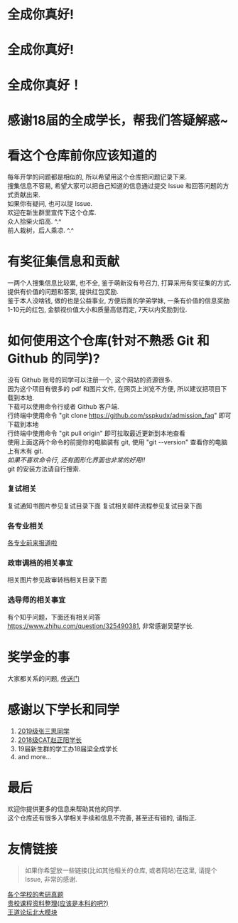 # 全成你真好!
# 全成你真好!
# 全成你真好！
# 感谢18届的全成学长，帮我们答疑解惑~


# 看这个仓库前你应该知道的

每年开学的问题都是相似的, 所以希望用这个仓库把问题记录下来.  
搜集信息不容易, 希望大家可以把自己知道的信息通过提交 Issue 和回答问题的方式贡献出来.    
如果你有疑问, 也可以提 Issue.  
欢迎在新生群里宣传下这个仓库.  
众人拾柴火焰高.  ^.^  
前人栽树，后人乘凉. ^.^  

# 有奖征集信息和贡献
一两个人搜集信息比较累, 也不全, 鉴于萌新没有号召力, 打算采用有奖征集的方式.  
提供有价值的问题和答案, 提供红包奖励.  
鉴于本人没啥钱, 做的也是公益事业, 方便后面的学弟学妹, 一条有价值的信息奖励1-10元的红包, 金额视价值大小和质量高低而定, 7天以内奖励到位.  

# 如何使用这个仓库(针对不熟悉 Git 和 Github 的同学)?  
没有 Github 账号的同学可以注册一个, 这个网站的资源很多.  
因为这个项目有很多的 pdf 和图片文件, 在网页上浏览不方便, 所以建议把项目下载到本地.  
下载可以使用命令行或者 Github 客户端.  
行终端中使用命令 "git clone https://github.com/sspkudx/admission_faq" 即可下载到本地  
行终端中使用命令 "git pull origin" 即可拉取最近更新到本地查看    
使用上面这两个命令的前提你的电脑装有 git, 使用 "git --version" 查看你的电脑上有木有 git.  
*如果不喜欢命令行, 还有图形化界面也非常的好用!!*  
git 的安装方法请自行搜索.   

### 复试相关
复试通知书图片参见复试目录下面
复试相关邮件流程参见复试目录下面

### 各专业相关
[各专业前来报道啦](各专业前来报道啦)

### 政审调档的相关事宜  
相关图片参见政审转档相关目录下面

### 选导师的相关事宜
有个知乎问题，下面还有相关问答 https://www.zhihu.com/question/325490381, 非常感谢吴楚学长.

# 奖学金的事
大家都关系的问题, [传送门](奖学金.md)

# 感谢以下学长和同学
1. [2019级张三思同学](https://github.com/notfresh)
2. [2018级CAT赵正阳学长](https://github.com/Allen-Bayern)
3. 19届新生群的学工办18届梁全成学长
4. and more...  


# 最后
欢迎你提供更多的信息来帮助其他的同学.  
这个仓库还有很多入学相关手续和信息不完善, 甚至还有错的, 请指正.  

# 友情链接
> 如果你希望放一些链接(比如其他相关的仓库, 或者网站)在这里, 请提个Issue, 非常的感谢.  

[各个学校的考研真题](https://github.com/csseky/cskaoyan)  
[贵校课程资料整理(应该是本科的吧?)](https://github.com/lib-pku/libpku)  
[王道论坛北大模块](http://www.cskaoyan.com/forum-85-1.html)  



